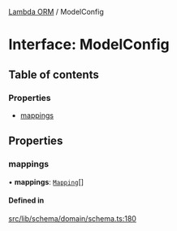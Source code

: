 [Lambda ORM](../README.md) / ModelConfig

# Interface: ModelConfig

## Table of contents

### Properties

- [mappings](ModelConfig.md#mappings)

## Properties

### mappings

• **mappings**: [`Mapping`](Mapping.md)[]

#### Defined in

[src/lib/schema/domain/schema.ts:180](https://github.com/FlavioLionelRita/lambdaorm/blob/9a3f2a20/src/lib/schema/domain/schema.ts#L180)
